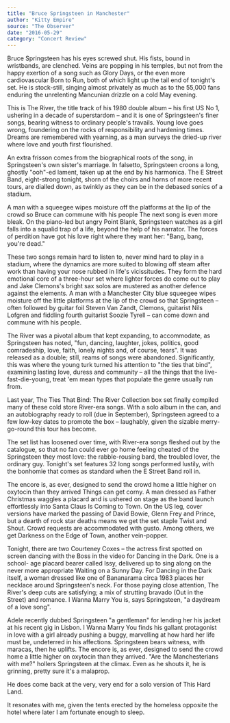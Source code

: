 ```yaml
---
title: "Bruce Springsteen in Manchester"
author: "Kitty Empire"
source: "The Observer"
date: "2016-05-29"
category: "Concert Review"
---
```


Bruce Springsteen has his eyes screwed shut. His fists, bound in wristbands, are clenched. Veins are popping in his temples, but not from the happy exertion of a song such as Glory Days, or the even more cardiovascular Born to Run, both of which light up the tail end of tonight's set. He is stock-still, singing almost privately as much as to the 55,000 fans enduring the unrelenting Mancunian drizzle on a cold May evening.

This is The River, the title track of his 1980 double album – his first US No 1, ushering in a decade of superstardom – and it is one of Springsteen's finer songs, bearing witness to ordinary people's travails. Young love goes wrong, foundering on the rocks of responsibility and hardening times. Dreams are remembered with yearning, as a man surveys the dried-up river where love and youth first flourished.

An extra frisson comes from the biographical roots of the song, in Springsteen's own sister's marriage. In falsetto, Springsteen croons a long, ghostly "ooh"-ed lament, taken up at the end by his harmonica. The E Street Band, eight-strong tonight, shorn of the choirs and horns of more recent tours, are dialled down, as twinkly as they can be in the debased sonics of a stadium.

A man with a squeegee wipes moisture off the platforms at the lip of the crowd so Bruce can commune with his people The next song is even more bleak. On the piano-led but angry Point Blank, Springsteen watches as a girl falls into a squalid trap of a life, beyond the help of his narrator. The forces of perdition have got his love right where they want her: "Bang, bang, you're dead."

These two songs remain hard to listen to, never mind hard to play in a stadium, where the dynamics are more suited to blowing off steam after work than having your nose rubbed in life's vicissitudes. They form the hard emotional core of a three-hour set where lighter forces do come out to play and Jake Clemons's bright sax solos are mustered as another defence against the elements. A man with a Manchester City blue squeegee wipes moisture off the little platforms at the lip of the crowd so that Springsteen – often followed by guitar foil Steven Van Zandt, Clemons, guitarist Nils Lofgren and fiddling fourth guitarist Soozie Tyrell – can come down and commune with his people.

The River was a pivotal album that kept expanding, to accommodate, as Springsteen has noted, "fun, dancing, laughter, jokes, politics, good comradeship, love, faith, lonely nights and, of course, tears". It was released as a double; still, reams of songs were abandoned. Significantly, this was where the young turk turned his attention to "the ties that bind", examining lasting love, duress and community – all the things that the live- fast-die-young, treat 'em mean types that populate the genre usually run from.

Last year, The Ties That Bind: The River Collection box set finally compiled many of these cold store River-era songs. With a solo album in the can, and an autobiography ready to roll (due in September), Springsteen agreed to a few low-key dates to promote the box – laughably, given the sizable merry-go-round this tour has become.

The set list has loosened over time, with River-era songs fleshed out by the catalogue, so that no fan could ever go home feeling cheated of the Springsteen they most love: the rabble-rousing bard, the troubled lover, the ordinary guy. Tonight's set features 32 long songs performed lustily, with the bonhomie that comes as standard when the E Street Band roll in.

The encore is, as ever, designed to send the crowd home a little higher on oxytocin than they arrived Things can get corny. A man dressed as Father Christmas waggles a placard and is ushered on stage as the band launch effortlessly into Santa Claus Is Coming to Town. On the US leg, cover versions have marked the passing of David Bowie, Glenn Frey and Prince, but a dearth of rock star deaths means we get the set staple Twist and Shout. Crowd requests are accommodated with gusto. Among others, we get Darkness on the Edge of Town, another vein-popper.

Tonight, there are two Courteney Coxes – the actress first spotted on screen dancing with the Boss in the video for Dancing in the Dark. One is a school- age placard bearer called Issy, delivered up to sing along on the never more appropriate Waiting on a Sunny Day. For Dancing in the Dark itself, a woman dressed like one of Bananarama circa 1983 places her necklace around Springsteen's neck. For those paying close attention, The River's deep cuts are satisfying; a mix of strutting bravado (Out in the Street) and romance. I Wanna Marry You is, says Springsteen, "a daydream of a love song".

Adele recently dubbed Springsteen "a gentleman" for lending her his jacket at his recent gig in Lisbon. I Wanna Marry You finds his gallant protagonist in love with a girl already pushing a buggy, marvelling at how hard her life must be, undeterred in his affections. Springsteen bears witness, with maracas, then he uplifts. The encore is, as ever, designed to send the crowd home a little higher on oxytocin than they arrived. "Are the Manchesterians with me?" hollers Springsteen at the climax. Even as he shouts it, he is grinning, pretty sure it's a malaprop.

He does come back at the very, very end for a solo version of This Hard Land.

It resonates with me, given the tents erected by the homeless opposite the hotel where later I am fortunate enough to sleep.
